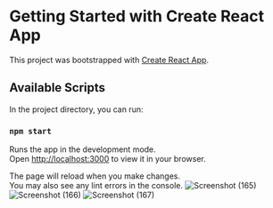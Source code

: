 # Getting Started with Create React App

This project was bootstrapped with [Create React App](https://github.com/facebook/create-react-app).

## Available Scripts

In the project directory, you can run:

### `npm start`

Runs the app in the development mode.\
Open [http://localhost:3000](http://localhost:3000) to view it in your browser.

The page will reload when you make changes.\
You may also see any lint errors in the console.
![Screenshot (165)](https://user-images.githubusercontent.com/110621476/233350741-e10c9e91-555f-4acf-bec4-0d4bfe63403c.png)
![Screenshot (166)](https://user-images.githubusercontent.com/110621476/233350767-f47f626c-d266-41e8-b7bb-a63f5e168a75.png)
![Screenshot (167)](https://user-images.githubusercontent.com/110621476/233350782-3d0da71c-9421-4f86-8b48-0c7e1194896f.png)
